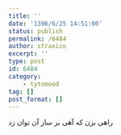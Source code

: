 ```yaml
---
title: ''
date: '1396/6/25 14:51:00'
status: publish
permalink: /6484
author: straxico
excerpt: ''
type: post
id: 6484
category:
    - tytomood
tag: []
post_format: []
---
```

راهی بزن که آهی بر ساز آن توان زد